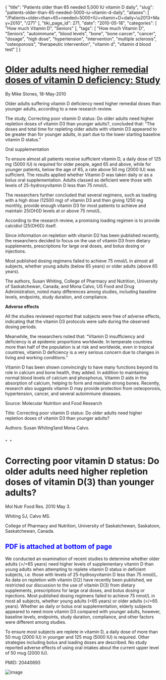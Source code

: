 {
    "title": "Patients older than 65 needed 5,000 IU vitamin D daily",
    "slug": "patients-older-than-65-needed-5000-iu-vitamin-d-daily",
    "aliases": [
        "/Patients+older+than+65+needed+5000+IU+vitamin+D+daily+\u2013+May+2010",
        "/271"
    ],
    "tiki_page_id": 271,
    "date": "2010-05-18",
    "categories": [
        "How much Vitamin D",
        "Seniors"
    ],
    "tags": [
        "How much Vitamin D",
        "Seniors",
        "autoimmune",
        "blood levels",
        "bone",
        "bone cancer",
        "cancer",
        "dosage",
        "high dose",
        "hypertension",
        "intervention",
        "multiple sclerosis",
        "osteoporosis",
        "therapeutic intervention",
        "vitamin d",
        "vitamin d blood test"
    ]
}


# [Older adults need higher remedial doses of vitamin D deficiency: Study](http://www.nutraingredients.com/Research/Older-adults-need-higher-remedial-doses-of-vitamin-D-deficiency-Study%20)

By Mike Stones, 18-May-2010

Older adults suffering vitamin D deficiency need higher remedial doses than younger adults, according to a new research review.

The study, Correcting poor vitamin D status: Do older adults need higher repletion doses of vitamin D3 than younger adults?, concluded that: “The doses and total time for repleting older adults with vitamin D3 appeared to be greater than for younger adults, in part due to the lower starting baseline vitamin D status.”

Oral supplementation

To ensure almost all patients receive sufficient vitamin D, a daily dose of 125 mg (5000 IU) is required for older people, aged 65 and above, while for younger patients, below the age of 65, a rate above 50 mg (2000 IU) was sufficient. The results applied whether Vitamin D was taken daily or as a bolus oral supplementation. Adults classed as deficient were those with levels of 25-hydroxyvitamin D less than 75 nmol/L.

The researchers further concluded that several regimens, such as loading with a high dose (12500 mg) of vitamin D3 and then giving 1250 mg monthly, provide enough vitamin D3 for most patients to achieve and maintain 25(OH)D levels at or above 75 nmol/L.

According to the research review, a promising loading regimen is to provide calcidiol (25(OH)D) itself.

Since information on repletion with vitamin D2 has been published recently, the researchers decided to focus on the use of vitamin D3 from dietary supplements, prescriptions for large oral doses, and bolus dosing or injections.

Most published dosing regimens failed to achieve 75 nmol/L in almost all subjects, whether young adults (below 65 years) or older adults (above 65 years).

The authors, Susan Whiting, College of Pharmacy and Nutrition, University of Saskatchewan, Canada, and Mona Calvo, US Food and Drug Administration, noted many differences among studies, including baseline levels, endpoints, study duration, and compliance.

 **Adverse effects** 

All the studies reviewed reported that subjects were free of adverse effects, indicating that the vitamin D3 protocols were safe during the observed dosing periods.

Meanwhile, the researchers noted that: “Vitamin D insufficiency and deficiency is at epidemic proportions worldwide. In temperate countries more than half of the population is at risk and worldwide, even in tropical countries, vitamin D deficiency is a very serious concern due to changes in living and working conditions.”

Vitamin D has been shown convincingly to have many functions beyond its role in calcium and bone health, they added. In addition to maintaining normal blood levels of calcium and phosphorus, Vitamin D aids in the absorption of calcium, helping to form and maintain strong bones. Recently, research also suggests vitamin D may provide protection from osteoporosis, hypertension, cancer, and several autoimmune diseases.

Source: Molecular Nutrition and Food Research

Title: Correcting poor vitamin D status: Do older adults need higher repletion doses of vitamin D3 than younger adults?

Authors: Susan Whiting1and Mona Calvo.

                                                                                                                                                                                                                                                            * *

# Correcting poor vitamin D status: Do older adults need higher repletion doses of vitamin D(3) than younger adults?

Mol Nutr Food Res. 2010 May 3. 

Whiting SJ, Calvo MS.

College of Pharmacy and Nutrition, University of Saskatchewan, Saskatoon, Saskatchewan, Canada.

##  **<span style="color:#00F;">PDF is attached at bottom of page</span>** 

We conducted an examination of recent studies to determine whether older adults (>/=65 years) need higher levels of supplementary vitamin D than young adults when attempting to replete vitamin D status in deficient subjects, i.e. those with levels of 25-hydroxyvitamin D less than 75 nmol/L. As data on repletion with vitamin D(2) have recently been published, we restricted our discussion to the use of vitamin D(3) from dietary supplements, prescriptions for large oral doses, and bolus dosing or injections. Most published dosing regimens failed to achieve 75 nmol/L in most all subjects, whether young adults (<65 years) or older adults (>/=65 years). Whether as daily or bolus oral supplementation, elderly subjects appeared to need more vitamin D3 compared with younger adults, however, baseline levels, endpoints, study duration, compliance, and other factors were different among studies. 

To ensure most subjects are replete in vitamin D, a daily dose of more than 50 mug (2000 IU) in younger and 125 mug (5000 IU) is required. Other strategies including bolus and loading doses are described. No study reported adverse effects of using oral intakes about the current upper level of 50 mug (2000 IU).

PMID: 20440693 

<img src="https://d1bk1kqxc0sym.cloudfront.net/attachments/jpeg/loading-calvo.jpg" alt="image">
